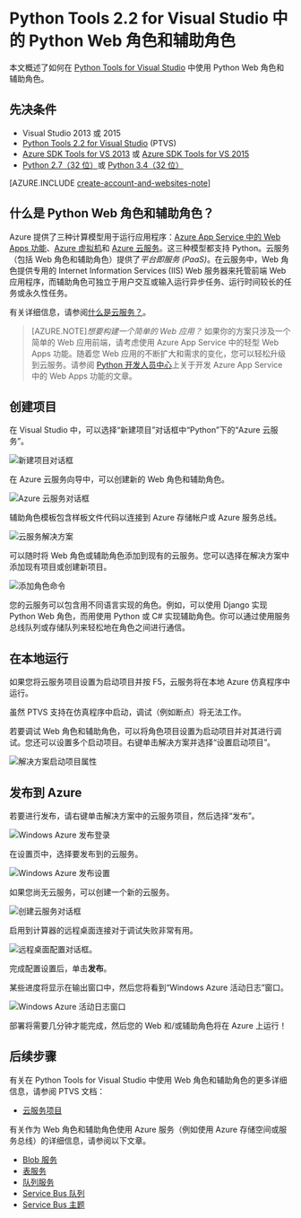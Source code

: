 <properties
	pageTitle="Python Tools 2.2 for Visual Studio 中的 Python Web 角色和辅助角色 | Windows Azure"
	description="有关使用 Python Tools for Visual Studio 来创建包括 Web 角色和辅助角色的 Azure 云服务的概述。"
	services=""
	documentationCenter="python"
	authors="huguesv"
	manager="wpickett"
	editor=""/>

<tags
	ms.service="cloud-services"
	ms.date="08/30/2015"
	wacn.date="01/21/2016"/>




# Python Tools 2.2 for Visual Studio 中的 Python Web 角色和辅助角色

本文概述了如何在 [Python Tools for Visual Studio][] 中使用 Python Web 角色和辅助角色。

## 先决条件

 - Visual Studio 2013 或 2015
 - [Python Tools 2.2 for Visual Studio][] (PTVS)
 - [Azure SDK Tools for VS 2013][] 或 [Azure SDK Tools for VS 2015][]
 - [Python 2.7（32 位）][]或 [Python 3.4（32 位）][]

[AZURE.INCLUDE [create-account-and-websites-note](../includes/create-account-and-websites-note.md)]

## 什么是 Python Web 角色和辅助角色？

Azure 提供了三种计算模型用于运行应用程序：[Azure App Service 中的 Web Apps 功能][execution model-web sites]、[Azure 虚拟机][execution model-vms]和 [Azure 云服务][execution model-cloud services]。这三种模型都支持 Python。云服务（包括 Web 角色和辅助角色）提供了*平台即服务 (PaaS)*。在云服务中，Web 角色提供专用的 Internet Information Services (IIS) Web 服务器来托管前端 Web 应用程序，而辅助角色可独立于用户交互或输入运行异步任务、运行时间较长的任务或永久性任务。

有关详细信息，请参阅[什么是云服务？]。

> [AZURE.NOTE]*想要构建一个简单的 Web 应用？* 如果你的方案只涉及一个简单的 Web 应用前端，请考虑使用 Azure App Service 中的轻型 Web Apps 功能。随着您 Web 应用的不断扩大和需求的变化，您可以轻松升级到云服务。请参阅 <a href="/develop/python/">Python 开发人员中心</a>上关于开发 Azure App Service 中的 Web Apps 功能的文章。<br />


## 创建项目

在 Visual Studio 中，可以选择“新建项目”对话框中“Python”下的“Azure 云服务”。

![新建项目对话框](./media/cloud-services-python-ptvs/new-project-cloud-service.png)

在 Azure 云服务向导中，可以创建新的 Web 角色和辅助角色。

![Azure 云服务对话框](./media/cloud-services-python-ptvs/new-service-wizard.png)

辅助角色模板包含样板文件代码以连接到 Azure 存储帐户或 Azure 服务总线。

![云服务解决方案](./media/cloud-services-python-ptvs/worker.png)

可以随时将 Web 角色或辅助角色添加到现有的云服务。您可以选择在解决方案中添加现有项目或创建新项目。

![添加角色命令](./media/cloud-services-python-ptvs/add-new-or-existing-role.png)

您的云服务可以包含用不同语言实现的角色。例如，可以使用 Django 实现 Python Web 角色，而用使用 Python 或 C# 实现辅助角色。你可以通过使用服务总线队列或存储队列来轻松地在角色之间进行通信。

## 在本地运行

如果您将云服务项目设置为启动项目并按 F5，云服务将在本地 Azure 仿真程序中运行。

虽然 PTVS 支持在仿真程序中启动，调试（例如断点）将无法工作。

若要调试 Web 角色和辅助角色，可以将角色项目设置为启动项目并对其进行调试。您还可以设置多个启动项目。右键单击解决方案并选择“设置启动项目”。

![解决方案启动项目属性](./media/cloud-services-python-ptvs/startup.png)

## 发布到 Azure

若要进行发布，请右键单击解决方案中的云服务项目，然后选择“发布”。

![Windows Azure 发布登录](./media/cloud-services-python-ptvs/publish-sign-in.png)

在设置页中，选择要发布到的云服务。

![Windows Azure 发布设置](./media/cloud-services-python-ptvs/publish-settings.png)

如果您尚无云服务，可以创建一个新的云服务。

![创建云服务对话框](./media/cloud-services-python-ptvs/publish-create-cloud-service.png)

启用到计算器的远程桌面连接对于调试失败非常有用。

![远程桌面配置对话框。](./media/cloud-services-python-ptvs/publish-remote-desktop-configuration.png)

完成配置设置后，单击**发布**。

某些进度将显示在输出窗口中，然后您将看到“Windows Azure 活动日志”窗口。

![Windows Azure 活动日志窗口](./media/cloud-services-python-ptvs/publish-activity-log.png)

部署将需要几分钟才能完成，然后您的 Web 和/或辅助角色将在 Azure 上运行！

## 后续步骤

有关在 Python Tools for Visual Studio 中使用 Web 角色和辅助角色的更多详细信息，请参阅 PTVS 文档：

- [云服务项目][]

有关作为 Web 角色和辅助角色使用 Azure 服务（例如使用 Azure 存储空间或服务总线）的详细信息，请参阅以下文章。

- [Blob 服务][]
- [表服务][]
- [队列服务][]
- [Service Bus 队列][]
- [Service Bus 主题][]


<!--Link references-->

[什么是云服务？]: /documentation/articles/fundamentals-application-models
[execution model-web sites]: /documentation/articles/fundamentals-application-models/#WebSites
[execution model-vms]: /documentation/articles/fundamentals-application-models/#VMachine
[execution model-cloud services]: /documentation/articles/fundamentals-application-models/#CloudServices
[Python Developer Center]: /develop/python/

[Blob 服务]: /documentation/articles/storage-python-how-to-use-blob-storage
[队列服务]: /documentation/articles/storage-python-how-to-use-queue-storage
[表服务]: /documentation/articles/storage-python-how-to-use-table-storage
[Service Bus 队列]: /documentation/articles/service-bus-python-how-to-use-queues
[Service Bus 主题]: /documentation/articles/service-bus-python-how-to-use-topics-subscriptions


<!--External Link references-->

[Python Tools for Visual Studio]: http://aka.ms/ptvs
[Python Tools for Visual Studio Documentation]: http://aka.ms/ptvsdocs
[云服务项目]: http://go.microsoft.com/fwlink/?LinkId=624028
[Python Tools 2.2 for Visual Studio]: http://go.microsoft.com/fwlink/?LinkID=624025
[Azure SDK Tools for VS 2013]: http://go.microsoft.com/fwlink/?LinkId=323510
[Azure SDK Tools for VS 2015]: http://go.microsoft.com/fwlink/?LinkId=518003
[Python 2.7（32 位）]: http://go.microsoft.com/fwlink/?LinkId=517190
[Python 3.4（32 位）]: http://go.microsoft.com/fwlink/?LinkId=517191

<!---HONumber=Mooncake_1207_2015-->